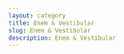 ```yaml
---
layout: category
title: Enem & Vestibular
slug: Enem & Vestibular
description: Enem & Vestibular
---
```

